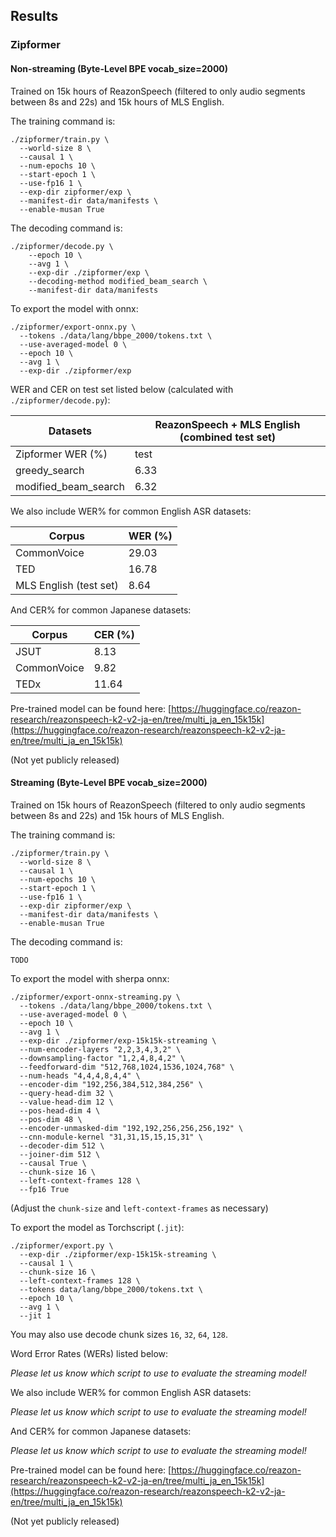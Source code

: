 ## Results

### Zipformer

#### Non-streaming (Byte-Level BPE vocab_size=2000)

Trained on 15k hours of ReazonSpeech (filtered to only audio segments between 8s and 22s) and 15k hours of MLS English.

The training command is:

```shell
./zipformer/train.py \
  --world-size 8 \
  --causal 1 \
  --num-epochs 10 \
  --start-epoch 1 \
  --use-fp16 1 \
  --exp-dir zipformer/exp \
  --manifest-dir data/manifests \
  --enable-musan True
```

The decoding command is:

```shell
./zipformer/decode.py \
    --epoch 10 \
    --avg 1 \
    --exp-dir ./zipformer/exp \
    --decoding-method modified_beam_search \
    --manifest-dir data/manifests
```

To export the model with onnx:

```shell
./zipformer/export-onnx.py \
  --tokens ./data/lang/bbpe_2000/tokens.txt \
  --use-averaged-model 0 \
  --epoch 10 \
  --avg 1 \
  --exp-dir ./zipformer/exp
```

WER and CER on test set listed below (calculated with `./zipformer/decode.py`):

|       Datasets       | ReazonSpeech + MLS English (combined test set) |
|----------------------|------------------------------------------------|
|   Zipformer WER (%)  |                      test                      |
|     greedy_search    |                      6.33                      |
| modified_beam_search |                      6.32                      |



We also include WER% for common English ASR datasets:

| Corpus                      | WER (%) |
|-----------------------------|---------|
| CommonVoice                 | 29.03   |
| TED                         | 16.78   |
| MLS English (test set)      | 8.64    |


And CER% for common Japanese datasets:

| Corpus        | CER (%) |
|---------------|---------|
| JSUT          | 8.13   |
| CommonVoice   | 9.82   |
| TEDx          | 11.64   |


Pre-trained model can be found here: [https://huggingface.co/reazon-research/reazonspeech-k2-v2-ja-en/tree/multi_ja_en_15k15k](https://huggingface.co/reazon-research/reazonspeech-k2-v2-ja-en/tree/multi_ja_en_15k15k)

(Not yet publicly released)

#### Streaming (Byte-Level BPE vocab_size=2000)

Trained on 15k hours of ReazonSpeech (filtered to only audio segments between 8s and 22s) and 15k hours of MLS English.

The training command is:

```shell
./zipformer/train.py \
  --world-size 8 \
  --causal 1 \
  --num-epochs 10 \
  --start-epoch 1 \
  --use-fp16 1 \
  --exp-dir zipformer/exp \
  --manifest-dir data/manifests \
  --enable-musan True
```

The decoding command is:

```shell
TODO
```

To export the model with sherpa onnx:

```shell
./zipformer/export-onnx-streaming.py \
  --tokens ./data/lang/bbpe_2000/tokens.txt \
  --use-averaged-model 0 \
  --epoch 10 \
  --avg 1 \
  --exp-dir ./zipformer/exp-15k15k-streaming \
  --num-encoder-layers "2,2,3,4,3,2" \
  --downsampling-factor "1,2,4,8,4,2" \
  --feedforward-dim "512,768,1024,1536,1024,768" \
  --num-heads "4,4,4,8,4,4" \
  --encoder-dim "192,256,384,512,384,256" \
  --query-head-dim 32 \
  --value-head-dim 12 \
  --pos-head-dim 4 \
  --pos-dim 48 \
  --encoder-unmasked-dim "192,192,256,256,256,192" \
  --cnn-module-kernel "31,31,15,15,15,31" \
  --decoder-dim 512 \
  --joiner-dim 512 \
  --causal True \
  --chunk-size 16 \
  --left-context-frames 128 \
  --fp16 True
```

(Adjust the `chunk-size` and `left-context-frames` as necessary)

To export the model as Torchscript (`.jit`):

```shell
./zipformer/export.py \
  --exp-dir ./zipformer/exp-15k15k-streaming \
  --causal 1 \
  --chunk-size 16 \
  --left-context-frames 128 \
  --tokens data/lang/bbpe_2000/tokens.txt \
  --epoch 10 \
  --avg 1 \
  --jit 1
```

You may also use decode chunk sizes `16`, `32`, `64`, `128`.

Word Error Rates (WERs) listed below:

*Please let us know which script to use to evaluate the streaming model!*


We also include WER% for common English ASR datasets:

*Please let us know which script to use to evaluate the streaming model!*


And CER% for common Japanese datasets:

*Please let us know which script to use to evaluate the streaming model!*


Pre-trained model can be found here: [https://huggingface.co/reazon-research/reazonspeech-k2-v2-ja-en/tree/multi_ja_en_15k15k](https://huggingface.co/reazon-research/reazonspeech-k2-v2-ja-en/tree/multi_ja_en_15k15k)

(Not yet publicly released)
